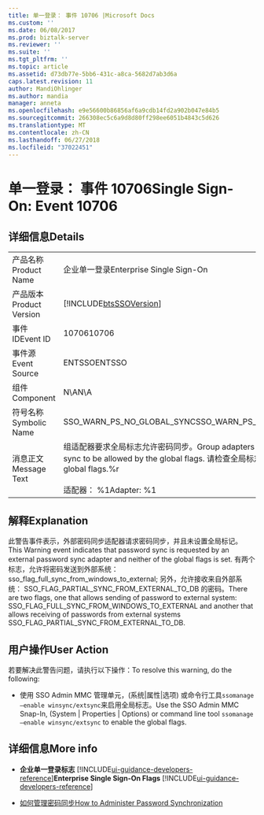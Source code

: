 ```yaml
---
title: 单一登录： 事件 10706 |Microsoft Docs
ms.custom: ''
ms.date: 06/08/2017
ms.prod: biztalk-server
ms.reviewer: ''
ms.suite: ''
ms.tgt_pltfrm: ''
ms.topic: article
ms.assetid: d73db77e-5bb6-431c-a8ca-5682d7ab3d6a
caps.latest.revision: 11
author: MandiOhlinger
ms.author: mandia
manager: anneta
ms.openlocfilehash: e9e56600b86856af6a9cdb14fd2a902b047e84b5
ms.sourcegitcommit: 266308ec5c6a9d8d80ff298ee6051b4843c5d626
ms.translationtype: MT
ms.contentlocale: zh-CN
ms.lasthandoff: 06/27/2018
ms.locfileid: "37022451"
---
```

# <a name="single-sign-on-event-10706"></a><span data-ttu-id="6b88e-102">单一登录： 事件 10706</span><span class="sxs-lookup"><span data-stu-id="6b88e-102">Single Sign-On: Event 10706</span></span>
## <a name="details"></a><span data-ttu-id="6b88e-103">详细信息</span><span class="sxs-lookup"><span data-stu-id="6b88e-103">Details</span></span>  

|                 |                                                                                                                           |
|-----------------|---------------------------------------------------------------------------------------------------------------------------|
|  <span data-ttu-id="6b88e-104">产品名称</span><span class="sxs-lookup"><span data-stu-id="6b88e-104">Product Name</span></span>   |                                                 <span data-ttu-id="6b88e-105">企业单一登录</span><span class="sxs-lookup"><span data-stu-id="6b88e-105">Enterprise Single Sign-On</span></span>                                                 |
| <span data-ttu-id="6b88e-106">产品版本</span><span class="sxs-lookup"><span data-stu-id="6b88e-106">Product Version</span></span> |                                [!INCLUDE[btsSSOVersion](../includes/btsssoversion-md.md)]                                 |
|    <span data-ttu-id="6b88e-107">事件 ID</span><span class="sxs-lookup"><span data-stu-id="6b88e-107">Event ID</span></span>     |                                                           <span data-ttu-id="6b88e-108">10706</span><span class="sxs-lookup"><span data-stu-id="6b88e-108">10706</span></span>                                                           |
|  <span data-ttu-id="6b88e-109">事件源</span><span class="sxs-lookup"><span data-stu-id="6b88e-109">Event Source</span></span>   |                                                          <span data-ttu-id="6b88e-110">ENTSSO</span><span class="sxs-lookup"><span data-stu-id="6b88e-110">ENTSSO</span></span>                                                           |
|    <span data-ttu-id="6b88e-111">组件</span><span class="sxs-lookup"><span data-stu-id="6b88e-111">Component</span></span>    |                                                            <span data-ttu-id="6b88e-112">N\A</span><span class="sxs-lookup"><span data-stu-id="6b88e-112">N\A</span></span>                                                            |
|  <span data-ttu-id="6b88e-113">符号名称</span><span class="sxs-lookup"><span data-stu-id="6b88e-113">Symbolic Name</span></span>  |                                                <span data-ttu-id="6b88e-114">SSO_WARN_PS_NO_GLOBAL_SYNC</span><span class="sxs-lookup"><span data-stu-id="6b88e-114">SSO_WARN_PS_NO_GLOBAL_SYNC</span></span>                                                 |
|  <span data-ttu-id="6b88e-115">消息正文</span><span class="sxs-lookup"><span data-stu-id="6b88e-115">Message Text</span></span>   | <span data-ttu-id="6b88e-116">组适配器要求全局标志允许密码同步。</span><span class="sxs-lookup"><span data-stu-id="6b88e-116">Group adapters require password sync to be allowed by the global flags.</span></span> <span data-ttu-id="6b88e-117">请检查全局标志。%r</span><span class="sxs-lookup"><span data-stu-id="6b88e-117">Check the global flags.%r</span></span><br /><br /> <span data-ttu-id="6b88e-118">适配器： %1</span><span class="sxs-lookup"><span data-stu-id="6b88e-118">Adapter: %1</span></span> |

## <a name="explanation"></a><span data-ttu-id="6b88e-119">解释</span><span class="sxs-lookup"><span data-stu-id="6b88e-119">Explanation</span></span>  
 <span data-ttu-id="6b88e-120">此警告事件表示，外部密码同步适配器请求密码同步，并且未设置全局标记。</span><span class="sxs-lookup"><span data-stu-id="6b88e-120">This Warning event indicates that password sync is requested by an external password sync adapter and neither of the global flags is set.</span></span> <span data-ttu-id="6b88e-121">有两个标志，允许将密码发送到外部系统： sso_flag_full_sync_from_windows_to_external; 另外，允许接收来自外部系统： SSO_FLAG_PARTIAL_SYNC_FROM_EXTERNAL_TO_DB 的密码。</span><span class="sxs-lookup"><span data-stu-id="6b88e-121">There are two flags, one that allows sending of password to external system: SSO_FLAG_FULL_SYNC_FROM_WINDOWS_TO_EXTERNAL and another that allows receiving of passwords from external systems SSO_FLAG_PARTIAL_SYNC_FROM_EXTERNAL_TO_DB.</span></span>  

## <a name="user-action"></a><span data-ttu-id="6b88e-122">用户操作</span><span class="sxs-lookup"><span data-stu-id="6b88e-122">User Action</span></span>  
 <span data-ttu-id="6b88e-123">若要解决此警告问题，请执行以下操作：</span><span class="sxs-lookup"><span data-stu-id="6b88e-123">To resolve this warning, do the following:</span></span>  

-   <span data-ttu-id="6b88e-124">使用 SSO Admin MMC 管理单元，(系统&#124;属性&#124;选项) 或命令行工具`ssomanage –enable winsync/extsync`来启用全局标志。</span><span class="sxs-lookup"><span data-stu-id="6b88e-124">Use the SSO Admin MMC Snap-In, (System &#124; Properties &#124; Options) or command line tool  `ssomanage –enable winsync/extsync` to enable the global flags.</span></span>  

## <a name="more-info"></a><span data-ttu-id="6b88e-125">详细信息</span><span class="sxs-lookup"><span data-stu-id="6b88e-125">More info</span></span>

- <span data-ttu-id="6b88e-126">**企业单一登录标志** [!INCLUDE[ui-guidance-developers-reference](../includes/ui-guidance-developers-reference.md)]</span><span class="sxs-lookup"><span data-stu-id="6b88e-126">**Enterprise Single Sign-On Flags** [!INCLUDE[ui-guidance-developers-reference](../includes/ui-guidance-developers-reference.md)]</span></span>

- [<span data-ttu-id="6b88e-127">如何管理密码同步</span><span class="sxs-lookup"><span data-stu-id="6b88e-127">How to Administer Password Synchronization</span></span>](../core/how-to-administer-password-synchronization.md)
